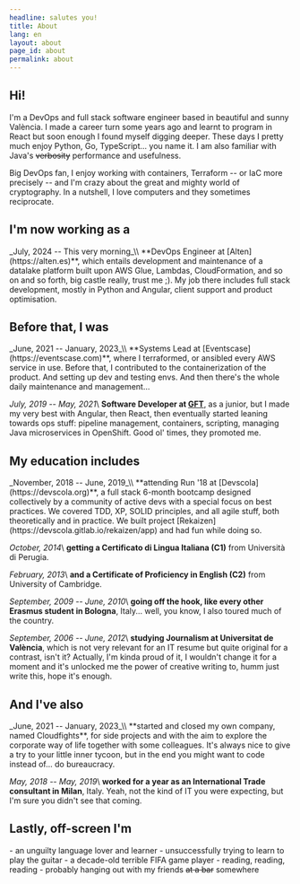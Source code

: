 ```yaml
---
headline: salutes you!
title: About
lang: en
layout: about
page_id: about
permalink: about
---
```


<h2 class="section print-only"><i class="fa-solid fa-user"></i> Hi!</h2>
I'm a DevOps and full stack software engineer based in beautiful and sunny València. I made a career turn some years ago and learnt to program in React but soon enough I found myself digging deeper. These days I pretty much enjoy Python, Go, TypeScript... you name it. I am also familiar with Java's <del>verbosity</del> performance and usefulness.

Big DevOps fan, I enjoy working with containers, Terraform -- or IaC more precisely -- and I'm crazy about the great and mighty world of cryptography. In a nutshell, I love computers and they sometimes reciprocate.

<h2 class="section"><i class="fa-solid fa-briefcase"></i> I'm now working as a</h2>
_July, 2024 -- This very morning_\\
**DevOps Engineer at [Alten](https://alten.es)**, which entails development and maintenance of a datalake platform built upon AWS Glue, Lambdas, CloudFormation, and so on and so forth, big castle really, trust me ;). My job there includes full stack development, mostly in Python and Angular, client support and product optimisation.

<h2 class="section"><i class="fa-solid fa-backward"></i> Before that, I was</h2>
_June, 2021 -- January, 2023_\\
**Systems Lead at [Eventscase](https://eventscase.com)**, where I terraformed, or ansibled every AWS service in use. Before that, I contributed to the containerization of the product. And setting up dev and testing envs. And then there's the whole daily maintenance and management...

_July, 2019 -- May, 2021_\\
**Software Developer at [GFT](https://gft.com)**, as a junior, but I made my very best with Angular, then React, then eventually started leaning towards ops stuff: pipeline management, containers, scripting, managing Java microservices in OpenShift. Good ol' times, they promoted me.

<h2 class="section"><i class="fa-solid fa-graduation-cap"></i> My education includes</h2>
_November, 2018 -- June, 2019_\\
**attending Run '18 at [Devscola](https://devscola.org)**, a full stack 6-month bootcamp designed collectively by a community of active devs with a special focus on best practices. We covered TDD, XP, SOLID principles, and all agile stuff, both theoretically and in practice. We built project [Rekaizen](https://devscola.gitlab.io/rekaizen/app) and had fun while doing so.

_October, 2014_\\
**getting a Certificato di Lingua Italiana (C1)** from Università di Perugia.

_February, 2013_\\
**and a Certificate of Proficiency in English (C2)** from University of Cambridge.

_September, 2009 -- June, 2010_\\
**going off the hook, like every other Erasmus student in Bologna**, Italy... well, you know, I also toured much of the country.

_September, 2006 -- June, 2012_\\
**studying Journalism at Universitat de València**, which is not very relevant for an IT resume but quite original for a contrast, isn't it? Actually, I'm kinda proud of it, I wouldn't change it for a moment and it's unlocked me the power of creative writing to, humm just write this, hope it's enough.

<h2 class="section"><i class="fa-solid fa-star-of-life"></i> And I've also</h2>
_June, 2021 -- January, 2023_\\
**started and closed my own company, named Cloudfights**, for side projects and with the aim to explore the corporate way of life together with some colleagues. It's always nice to give a try to your little inner tycoon, but in the end you might want to code instead of... do bureaucracy.

_May, 2018 -- May, 2019_\\
**worked for a year as an International Trade consultant in Milan**, Italy. Yeah, not the kind of IT you were expecting, but I'm sure you didn't see that coming.

<h2 class="section"><i class="fa-solid fa-signs-post"></i> Lastly, off-screen I'm</h2>
- an unguilty language lover and learner
- unsuccessfully trying to learn to play the guitar
- a decade-old terrible FIFA game player
- reading, reading, reading
- probably hanging out with my friends <del>at a bar</del> somewhere
